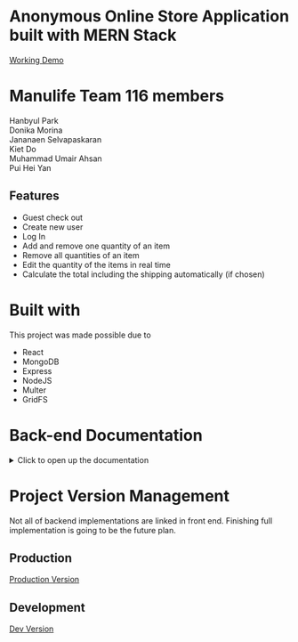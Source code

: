 # Anonymous Online Store Application built with MERN Stack  
[Working Demo](https://anonymous-store.herokuapp.com/)
  
# Manulife Team 116 members  
Hanbyul Park  
Donika Morina  
Jananaen Selvapaskaran  
Kiet Do  
Muhammad Umair Ahsan  
Pui Hei Yan  

## Features  
* Guest check out
* Create new user  
* Log In  
* Add and remove one quantity of an item  
* Remove all quantities of an item  
* Edit the quantity of the items in real time  
* Calculate the total including the shipping automatically (if chosen)  


# Built with  
This project was made possible due to  
* React  
* MongoDB  
* Express  
* NodeJS  
* Multer  
* GridFS  
  
  
# Back-end Documentation  
<details>
<summary> Click to open up the documentation </summary>  

```
Tested Routes



TESTED means the route is tested and safe to use
TESTED? means the route is still in testing and can't ensure it will work
VendorId is the same as user's id. In early development, vendor model was separate and later merging with user side caused this to exist.



req: section means required section to be included with http request
req:key represents explanation for value: identifier for key



Unless specified, all the required sections are string.
Exceptions are specified here:
NAME : TYPE
price number




User Side (inside of users.js)



USER ACCOUNT



GET:    'users/          '   TESTED  'get all the users  ' req:
GET:    'users/get/:id   '   TESTED  'get one user       ' req: user id
POST:   'users/add       '   TESTED  'add a new user     ' req:key -> user email:email, username:username, password:password
POST:   'users/login     '   TESTED  'login existing user' req:key -> user email:email, user password:password
DELETE: 'users/delete/:id'   TESTED  'delete a user      ' req:key -> user id




USER & CART



POST:  'users/addItem    '   TESTED  'add an item       ' req:key -> user's id:userId, product id:productId
POST:  'users/removeItem '   TESTED  'delete item       ' req:key -> user's id:userId, product id:productId
POST:  'users/removeAll  '   TESTED  'delete all items  ' req:key -> user's id:userId, product id:productId



USER REVIEW PAGE
POST:  'users/total      '   TESTED  'total cost in cart' req: user id:userId
                                                return:key -> total cost:total, tax value:plusTax
POST:  'users/checkout   '   TESTED  'reset cart & cost ' req: user id:userId




Item Side (inside of items.js)



GET:    'items/          ' TESTED 'get all the items ' req:
GET:    'items/get/:id   ' TESTED 'get one item      ' req: item id
POST:   'items/add       ' TESTED 'add a item        ' req:key -> image file:img, vendorId:id, itemname:name,
                                                       description:desc, price in number:price
GET:    'items/image/:id ' TESTED 'get one image     ' req: image id
DELETE: 'items:id        ' TESTED 'delete one item   ' req: target item id  
```
</details>  

# Project Version Management 
Not all of backend implementations are linked in front end. Finishing full implementation is going to be the future plan.  

## Production  
[Production Version](https://github.com/HAN-ARK/anonymous-online-store)  
  
## Development
[Dev Version](https://github.com/KietDo0602/anonymous-store)  

